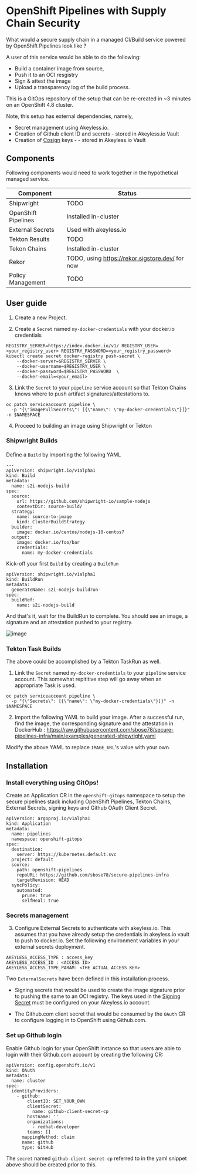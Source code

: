 # OpenShift Pipelines with Supply Chain Security

What would a secure supply chain in a managed CI/Build service powered by OpenShift Pipelines look like ?

A user of this service would be able to do the following:
* Build a container image from source, 
* Push it to an OCI resgistry
* Sign & attest the image
* Upload a transparency log of the build process.

This is a GitOps repository of the setup that can be re-created in ~3 minutes on an OpenShift 4.8 cluster. 

Note, this setup has external dependencies, namely,

* Secret management using Akeyless.io.
* Creation of Github client ID and secrets - stored in Akeyless.io Vault
* Creation of [Cosign](https://github.com/sigstore/cosign) keys -  - stored in Akeyless.io Vault


## Components

Following components would need to work together in the hypothetical managed service. 


| Component  | Status |
| ------------- | ------------- |
| Shipwright  | TODO  |
| OpenShift Pipelines  | Installed in-cluster |
| External Secrets | Used with akeyless.io
| Tekton Results | TODO |
| Tekon Chains | Installed in-cluster |
| Rekor | TODO, using https://rekor.sigstore.dev/ for now |
| Policy Management | TODO 


## User guide

1. Create a new Project.

2. Create a `Secret` named `my-docker-credentials` with your docker.io credentials

```
REGISTRY_SERVER=https://index.docker.io/v1/ REGISTRY_USER=<your_registry_user> REGISTRY_PASSWORD=<your_registry_password>
kubectl create secret docker-registry push-secret \
    --docker-server=$REGISTRY_SERVER \
    --docker-username=$REGISTRY_USER \
    --docker-password=$REGISTRY_PASSWORD  \
    --docker-email=<your_email>
```

3. Link the `Secret` to your `pipeline` service account so that Tekton Chains knows where to push artifact signatures/attestations to.

```
oc patch serviceaccount pipeline \
  -p "{\"imagePullSecrets\": [{\"name\": \"my-docker-credentials\"}]}" -n $NAMESPACE
```

4. Proceed to building an image using Shipwright or Tekton


### Shipwright Builds

#### 

Define a `Build` by importing the following YAML

```
---
apiVersion: shipwright.io/v1alpha1
kind: Build
metadata:
  name: s2i-nodejs-build
spec:
  source:
    url: https://github.com/shipwright-io/sample-nodejs
    contextDir: source-build/
  strategy:
    name: source-to-image
    kind: ClusterBuildStrategy
  builder:
    image: docker.io/centos/nodejs-10-centos7
  output:
    image: docker.io/foo/bar
    credentials:
      name: my-docker-credentials
```

Kick-off your first `Build` by creating a `BuildRun`

```
apiVersion: shipwright.io/v1alpha1
kind: BuildRun
metadata:
  generateName: s2i-nodejs-buildrun-
spec:
  buildRef:
    name: s2i-nodejs-build
```

And that's it, wait for the BuildRun to complete. You should see an image, a signature and an attestation pushed to your registry.


![image](https://user-images.githubusercontent.com/545280/137172847-1827201e-e31a-4f04-ab78-a633149435a5.png)



### Tekton Task Builds

The above could be accomplished by a Tekton TaskRun as well.

1. Link the `Secret` named `my-docker-credentials` to your `pipeline` service account. This somewhat repititive step will go away when an appropriate Task is used.

```
oc patch serviceaccount pipeline \
  -p "{\"Secrets\": [{\"name\": \"my-docker-credentials\"}]}" -n $NAMESPACE
```

2. Import the following YAML to build your image. After a successful run, find the image, the corresponding signature and the attestation in DockerHub : https://raw.githubusercontent.com/sbose78/secure-pipelines-infra/main/examples/generated-shipwright.yaml

Modify the above YAML to replace `IMAGE_URL`'s value with your own.



## Installation


### Install everything using GitOps!

Create an Application CR in the `openshift-gitops` namespace to setup the secure pipelines stack including OpenShift Pipelines, Tekton Chains, External Secrets, signing keys and Github OAuth Client Secret.

```
apiVersion: argoproj.io/v1alpha1
kind: Application
metadata:
  name: pipelines
  namespace: openshift-gitops
spec:
  destination:
    server: https://kubernetes.default.svc
  project: default
  source:
    path: openshift-pipelines
    repoURL: https://github.com/sbose78/secure-pipelines-infra
    targetRevision: HEAD
  syncPolicy:
    automated:
      prune: true
      selfHeal: true
```

### Secrets management

3. Configure External Secrets to authenticate with akeyless.io. This assumes that you have already setup the credentials in akeyless.io vault to push to docker.io. Set the following environment variables in your external secrets deployment.

```
AKEYLESS_ACCESS_TYPE : access_key
AKEYLESS_ACCESS_ID : <ACCESS ID>
AKEYLESS_ACCESS_TYPE_PARAM: <THE ACTUAL ACCESS KEY>

```

Two `ExternalSecrets` have been defined in this installation process.

* Signing secrets that would be used to create the image signature prior to pushing the same to an OCI registry. The keys used in the [Signing Secret](openshift-pipelines/05-signing-secrets.yaml) must be configured on your Akeyless.io account.

* The Github.com client secret that would be consumed by the `OAuth` CR to configure logging in to OpenShift using Github.com.



### Set up Github login


Enable Github login for your OpenShift instance so that users are able to login with their Github.com account by creating the following CR:

```
apiVersion: config.openshift.io/v1
kind: OAuth
metadata:
  name: cluster
spec:
  identityProviders:
    - github:
        clientID: SET_YOUR_OWN
        clientSecret:
          name: github-client-secret-cp
        hostname: ''
        organizations:
          - redhat-developer
        teams: []
      mappingMethod: claim
      name: github
      type: GitHub
```

The `secret` named `github-client-secret-cp` referred to in the yaml snippet above should be created prior to this.

